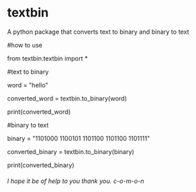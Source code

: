 # textbin

A python package that converts text to binary and binary to text

#how to use

from textbin.textbin import *

#text to binary

word = "hello"

converted_word = textbin.to_binary(word)

print(converted_word)

#binary to text

binary = "1101000 1100101 1101100 1101100 1101111"


converted_binary = textbin.to_binary(binary)

print(converted_binary)



###### I hope it be of help to you thank you.     c-o-m-o-n
